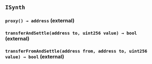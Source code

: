 ## `ISynth`






### `proxy() → address` (external)





### `transferAndSettle(address to, uint256 value) → bool` (external)





### `transferFromAndSettle(address from, address to, uint256 value) → bool` (external)






